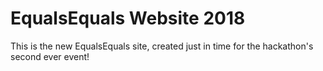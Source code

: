 # EqualsEquals Website 2018
This is the new EqualsEquals site, created just in time for the hackathon's second ever event!
